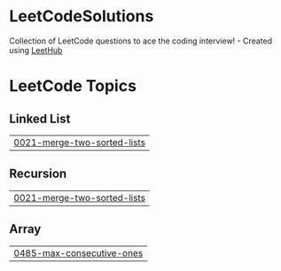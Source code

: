 # LeetCodeSolutions
Collection of LeetCode questions to ace the coding interview! - Created using [LeetHub](https://github.com/QasimWani/LeetHub)

<!---LeetCode Topics Start-->
# LeetCode Topics
## Linked List
|  |
| ------- |
| [0021-merge-two-sorted-lists](https://github.com/MohanapriyaElango/LeetCodeSolutions/tree/master/0021-merge-two-sorted-lists) |
## Recursion
|  |
| ------- |
| [0021-merge-two-sorted-lists](https://github.com/MohanapriyaElango/LeetCodeSolutions/tree/master/0021-merge-two-sorted-lists) |
## Array
|  |
| ------- |
| [0485-max-consecutive-ones](https://github.com/MohanapriyaElango/LeetCodeSolutions/tree/master/0485-max-consecutive-ones) |
<!---LeetCode Topics End-->